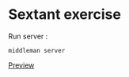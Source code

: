 # Sextant exercise

Run server :

```
middleman server
````

[Preview](https://sextant-exercise.netlify.com/)
